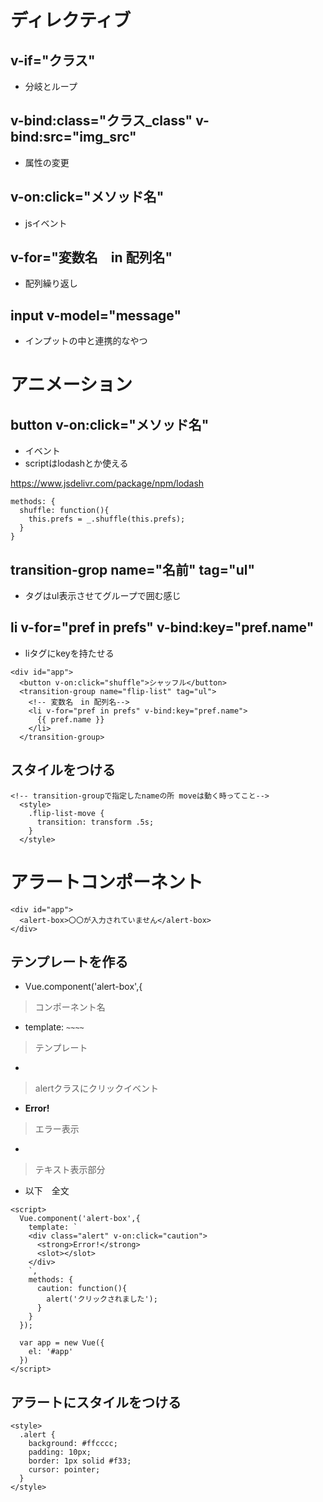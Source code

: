 # ディレクティブ

## v-if="クラス"
- 分岐とループ
## v-bind:class="クラス_class" v-bind:src="img_src"
- 属性の変更
## v-on:click="メソッド名"
- jsイベント
## v-for="変数名　in 配列名"
- 配列繰り返し
## input v-model="message"
- インプットの中と連携的なやつ

# アニメーション
## button v-on:click="メソッド名"
- イベント
- scriptはlodashとか使える

https://www.jsdelivr.com/package/npm/lodash


```
methods: {
  shuffle: function(){
    this.prefs = _.shuffle(this.prefs);
  }
}
```
## transition-grop name="名前" tag="ul"
- タグはul表示させてグループで囲む感じ

## li v-for="pref in prefs" v-bind:key="pref.name"
- liタグにkeyを持たせる

```
<div id="app">
  <button v-on:click="shuffle">シャッフル</button>
  <transition-group name="flip-list" tag="ul">
    <!-- 変数名　in 配列名-->
    <li v-for="pref in prefs" v-bind:key="pref.name">
      {{ pref.name }}
    </li>
  </transition-group>
```

## スタイルをつける
```
<!-- transition-groupで指定したnameの所 moveは動く時ってこと-->
  <style>
    .flip-list-move {
      transition: transform .5s;
    }
  </style>
```

# アラートコンポーネント
```
<div id="app">
  <alert-box>〇〇が入力されていません</alert-box>
</div>
```
## テンプレートを作る
- Vue.component('alert-box',{
>コンポーネント名
- template: ` ~~~~ `
>テンプレート
- <div class="alert" v-on:click="caution">
>alertクラスにクリックイベント
- <strong>Error!</strong>
>エラー表示
- <slot></slot>
>テキスト表示部分
- 以下　全文
```
<script>
  Vue.component('alert-box',{
    template: `
    <div class="alert" v-on:click="caution">
      <strong>Error!</strong>
      <slot></slot>
    </div>
    `,
    methods: {
      caution: function(){
        alert('クリックされました');
      }
    }
  });

  var app = new Vue({
    el: '#app'
  })
</script>
```

## アラートにスタイルをつける

```
<style>
  .alert {
    background: #ffcccc;
    padding: 10px;
    border: 1px solid #f33;
    cursor: pointer;
  }
</style>
```
